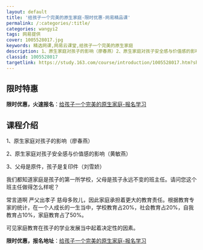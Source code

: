 ```yaml
---
layout: default
title: '给孩子一个完美的原生家庭-限时优惠-网易精品课'
permalink: /:categories/:title/
categories: wangyi2
tags: 网易提供
cover: 1005528017.jpg
keywords: 精选网课,网易云课堂,给孩子一个完美的原生家庭
description: 1、原生家庭对孩子的影响（廖春燕）2、原生家庭对孩子安全感与价值感的影响（黄敏燕）3、父母是原件，孩子是复印件（刘雪娇）
classid: 1005528017
targetlink: https://study.163.com/course/introduction/1005528017.htm?share=1&shareId=1025206652&utm_campaign=share&utm_medium=iphoneShare&utm_source=&utm_u=1025206652
---
```


## 限时特惠

**限时优惠，火速报名**：[给孩子一个完美的原生家庭-报名学习](https://study.163.com/course/introduction/1005528017.htm?share=1&shareId=1025206652&utm_campaign=share&utm_medium=iphoneShare&utm_source=&utm_u=1025206652)

## 课程介绍

1、原生家庭对孩子的影响（廖春燕）

2、原生家庭对孩子安全感与价值感的影响（黄敏燕）

3、父母是原件，孩子是复印件（刘雪娇）



我们都知道家庭是孩子的第一所学校，父母是孩子永远不变的班主任。请问您这个班主任做得怎么样呢？

常言道啊 严父出孝子 慈母多败儿，因此家庭承担着更大的教育责任。根据教育专家的统计，在一个人成长的一生当中，学校教育占20%，社会教育占20%，自我教育占10%，家庭教育占了50%。

可见家庭教育在孩子的学业发展当中起着决定性的因素。

**限时优惠，报名地址**：[给孩子一个完美的原生家庭-报名学习](https://study.163.com/course/introduction/1005528017.htm?share=1&shareId=1025206652&utm_campaign=share&utm_medium=iphoneShare&utm_source=&utm_u=1025206652)

